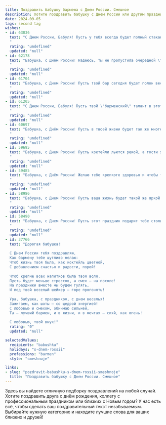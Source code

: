 ```yaml
---
title: Поздравить бабушку бармена с Днем России. Смешное
description: Хотите поздравить бабушку с Днем России или другим праздником? Наш ИИ создаст незабываемое поздравление, а вы обязательно выделитесь среди других.  
date: 2024-09-05
tags: second tag
wishes:
- id: 63036
  text: "С Днем России, Бабуля! Пусть у тебя всегда будет полный стакан, как у настоящего бармена, только вместо коктейлей - вкусный чай и сладкие пирожки! 🍹🎂🎉
  "
  rating: "undefined"
  updated: "null"
- id: 62178
  text: "Бабушка, с Днём России! Надеюсь, ты не пропустила очередной \"парад\" в твоём любимом баре, где за стойкой снова орудует наш неутомимый бармен-патриот! 😉
  "
  rating: "undefined"
  updated: "null"
- id: 61704
  text: "Бабушка, с Днем России! Пусть твой бар сегодня будет полон веселых людей, а коктейли - задорными и крепкими, как твоя  любовь к Родине! 😉🥂
  "
  rating: "undefined"
  updated: "null"
- id: 61205
  text: "С Днем России, Бабуля! Пусть твой \"барменский\" талант в этот день проявится в смешивании самых вкусных коктейлей из патриотических эмоций и праздничного настроения! 🥂🎉
  "
  rating: "undefined"
  updated: "null"
- id: 60697
  text: "Бабушка, с Днём России! Пусть в твоей жизни будет так же много водки, как на барной стойке, и пусть каждый день будет наполнен радостью, весельем и… ну, ты понимаешь! 😜🥂
  "
  rating: "undefined"
  updated: "null"
- id: 59695
  text: "Бабушка, с Днем России! Пусть коктейли льются рекой, а гости хохочут до упаду! 🥳🍻  Желаем тебе, чтобы за барной стойкой всегда царила атмосфера праздника, а настроение у всех было, как от русской водки! 😂🥂
  "
  rating: "undefined"
  updated: "null"
- id: 59485
  text: "Бабушка, с Днём России! Желаю тебе крепкого здоровья и чтобы твой бар был всегда полон веселыми клиентами! 😜
  "
  rating: "undefined"
  updated: "null"
- id: 58986
  text: "Бабушка, с Днем России! Пусть ваша жизнь будет такой же яркой и многогранной, как коктейльная карта в вашем любимом баре! А главное, пусть вас всегда окружает  ̶п̶о̶л̶н̶ы̶й̶  ̶б̶о̶к̶а̶л̶  ̶в̶о̶д̶к̶и̶  ̶с̶  ̶л̶и̶м̶о̶н̶о̶м̶  ̶в̶  ̶с̶о̶л̶н̶е̶ч̶н̶ы̶й̶  ̶д̶е̶н̶ь̶  ̶  хорошее настроение и любящие близкие!
  "
  rating: "undefined"
  updated: "null"
- id: 58490
  text: "Бабушка, с Днем России! Пусть этот праздник подарит тебе столько же бодрости и оптимизма, сколько ты в свое время подарила коктейлей своим клиентам! 🎉🥂
  "
  rating: "undefined"
  updated: "null"
- id: 37766
  text: "Дорогая бабушка!
  
  С Днем России тебя поздравляю,
  Как бармену тебе шутливо желаю:
  Чтоб жизнь твоя была, как коктейль цветной,
  С добавлением счастья и радости, порой!
  
  Чтоб крепче всех напитков была твоя воля,
  Пусть будет меньше стрессов, а смех – на посоле!
  На праздники вместе мы будем гулять,
  И под твой веселый шейкер — горе прогонять!
  
  Ура, бабушка, с праздником, с днем веселья!
  Зажигаем, как шоты — со щедрой энергией!
  С любовью и смехом, обнимаю сильней,
  Ты – лучший бармен, и в жизни, и в мечтах – сияй, как огень!
  
  С любовью, твой внук!"
  rating: "0"
  updated: "null"

selectedValues:
  recipients: "babushku"
  holidays: "s-dnem-rossii"
  professions: "barmen"
  style: "smeshnoje"

links:
- slug: "pozdravit-babushku-s-dnem-rossii-smeshnoje"
  title: "Поздравить бабушку с Днем России. Смешное"
---
```


Здесь вы найдете отличную подборку поздравлений на любой случай. 
Хотите поздравить друга с днём рождения, коллегу с профессиональным праздником или близких с Новым годом? У нас есть всё, чтобы сделать ваш поздравительный текст незабываемым. Выбирайте нужную категорию и находите лучшие слова для ваших близких и друзей!
